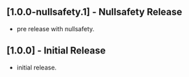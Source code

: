 ## [1.0.0-nullsafety.1] - Nullsafety Release

* pre release with nullsafety.
   
## [1.0.0] - Initial Release

* initial release.
